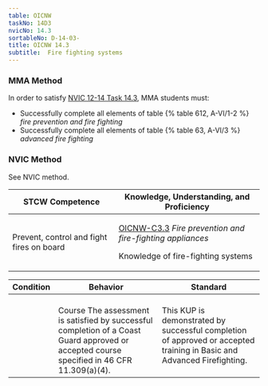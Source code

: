 ```yaml
---
table: OICNW
taskNo: 14D3
nvicNo: 14.3 
sortableNo: D-14-03-
title: OICNW 14.3 
subtitle:  Fire fighting systems
---
```



### MMA Method

In order to satisfy  [NVIC 12-14  Task  14.3]({{site.baseurl}}/assets/images/nvic-12-14.pdf), MMA students must:

* Successfully complete all elements of table {% table 612, A-VI/1-2 %} *fire prevention and fire fighting*
* Successfully complete all elements of table {% table 63, A-VI/3 %} *advanced fire fighting*


### NVIC Method

<a onclick="togglevisibility('nvic_methods')" >See NVIC method.</a>

<div id='nvic_methods' class='hide'>

<table>
<thead>
<tr>
<th class='forty'> STCW Competence </th>
<th class='sixty'> Knowledge, Understanding, and Proficiency </th>
</tr>
</thead>




<tbody>
<tr><td markdown='1'>

Prevent, control and fight fires on board

</td><td markdown='1'>

[OICNW-C3.3]({{site.baseurl}}/tables/21.html#OICNW-C3.3) *Fire prevention and fire-fighting appliances*

Knowledge of fire-fighting systems

</td></tr>


</tbody>
</table>


<table>
<thead>
<tr><th class='twenty'>  Condition </th><th class='twenty'> Behavior </th><th  class='sixty'>Standard </th></tr>
</thead>
<tbody >



<tr><td markdown='1'>


</td><td markdown='1'>


<br>

<div class="tooltip">Course
<span class="tooltiptext">
The assessment is satisfied by successful completion of a Coast Guard approved or accepted course specified in 46 CFR 11.309(a)(4).
</span>
</div>


</td><td markdown='1'>

This KUP is demonstrated by successful completion of approved or accepted training in Basic and Advanced Firefighting.

</td></tr>
</tbody>
</table>
</div>
